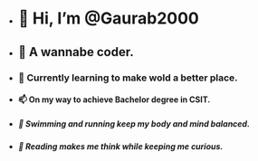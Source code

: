 - # 👋 Hi, I’m @Gaurab2000
- ## 👀 A wannabe coder.
- ### 🌱 Currently learning to make wold a better place.
- #### 📫 On my way to achieve Bachelor degree in CSIT.
- ##### 🏃 Swimming and running keep my body and mind balanced.
- ##### 📖 Reading makes me think while keeping me curious.
